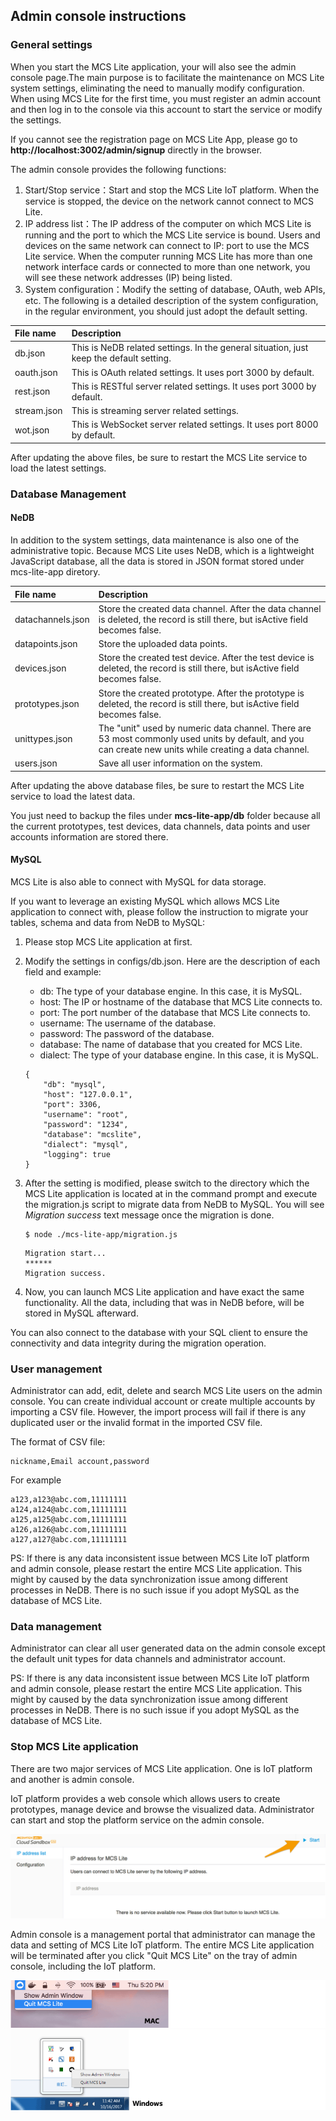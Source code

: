 ## Admin console instructions
### General settings

When you start the MCS Lite application, your will also see the admin console page.The main purpose is to facilitate the maintenance on MCS Lite system settings, eliminating the need to manually modify configuration. When using MCS Lite for the first time, you must register an admin account and then log in to the console via this account to start the service or modify the settings.

If you cannot see the registration page on MCS Lite App, please go to **http://localhost:3002/admin/signup** directly in the browser.

The admin console provides the following functions:

1. Start/Stop service：Start and stop the MCS Lite IoT platform. When the service is stopped, the device on the network cannot connect to MCS Lite.
2. IP address list：The IP address of the computer on which MCS Lite is running and the port to which the MCS Lite service is bound. Users and devices on the same network can connect to IP: port to use the MCS Lite service. When the computer running MCS Lite has more than one network interface cards or connected to more than one network, you will see these network addresses (IP) being listed.
3. System configuration：Modify the setting of database, OAuth, web APIs, etc. The following is a detailed description of the system configuration, in the regular environment, you should just adopt the default setting.

| File name | Description| 
| :--- | :--- |
| db.json | This is NeDB related settings. In the general situation, just keep the default setting. |
| oauth.json | This is OAuth related settings. It uses port 3000 by default. |
| rest.json | This is RESTful server related settings. It uses port 3000 by default. |
| stream.json | This is streaming server related settings. |
| wot.json | This is WebSocket server related settings. It uses port 8000 by default. |
	


After updating the above files, be sure to restart the MCS Lite service to load the latest settings.

### Database Management
#### NeDB

In addition to the system settings, data maintenance is also one of the administrative topic. Because MCS Lite uses NeDB, which is a lightweight JavaScript database, all the data is stored in JSON format stored under mcs-lite-app diretory.

| File name | Description |
| :--- | :--- |
|datachannels.json|Store the created data channel. After the data channel is deleted, the record is still there, but isActive field becomes false.|
|datapoints.json|Store the uploaded data points.|
|devices.json|Store the created test device. After the test device is deleted, the record is still there, but isActive field becomes false.|
|prototypes.json|Store the created prototype. After the prototype is deleted, the record is still there, but isActive field becomes false.|
|unittypes.json|The "unit" used by numeric data channel. There are 53 most commonly used units by default, and you can create new units while creating a data channel.|
|users.json|Save all user information on the system.|

After updating the above database files, be sure to restart the MCS Lite service to load the latest data.

You just need to backup the files under **mcs-lite-app/db** folder because all the current prototypes, test devices, data channels, data points and user accounts information are stored there.


#### MySQL

MCS Lite is also able to connect with MySQL for data storage.

If you want to leverage an existing MySQL which allows MCS Lite application to connect with, please follow the instruction to migrate your tables, schema and data from NeDB to MySQL:

1. Please stop MCS Lite application at first. 
2. Modify the settings in configs/db.json. Here are the description of each field and example:
	* db: The type of your database engine. In this case, it is MySQL.
	* host: The IP or hostname of the database that MCS Lite connects to.
	* port: The port number of the database that MCS Lite connects to.
	* username: The username of the database.
	* password: The password of the database.
	* database: The name of database that you created for MCS Lite.
	* dialect: The type of your database engine. In this case, it is MySQL.

	```  
	{
		"db": "mysql",
   		"host": "127.0.0.1",
   		"port": 3306,
   		"username": "root",
   		"password": "1234",
   		"database": "mcslite",
   		"dialect": "mysql",
   		"logging": true
	}
	```
	
3.  After the setting is modified, please switch to the directory which the MCS Lite application is located at in the command prompt and execute the migration.js script to migrate data from NeDB to MySQL. You will see *Migration success* text message once the migration is done.
	
	```
	$ node ./mcs-lite-app/migration.js 
	```
	```
	Migration start...
	******
	Migration success.
	```
4. Now, you can launch MCS Lite application and have exact the same functionality. All the data, including that was in NeDB before, will be stored in MySQL afterward. 

You can also connect to the database with your SQL client to ensure the connectivity and data integrity during the migration operation. 

### User management
Administrator can add, edit, delete and search MCS Lite users on the admin console. You can create individual account or create multiple accounts by importing a CSV file. However, the import process will fail if there is any duplicated user or the invalid format in the imported CSV file. 

The format of CSV file:

```
nickname,Email account,password
```
For example

```
a123,a123@abc.com,11111111
a124,a124@abc.com,11111111
a125,a125@abc.com,11111111
a126,a126@abc.com,11111111
a127,a127@abc.com,11111111
```
PS: If there is any data inconsistent issue between MCS Lite IoT platform and admin console, please restart the entire MCS Lite application. This might by caused by the data synchronization issue among different processes in NeDB. There is no such issue if you adopt MySQL as the database of MCS Lite.

### Data management
Administrator can clear all user generated data on the admin console except the default unit types for data channels and administrator account.

PS: If there is any data inconsistent issue between MCS Lite IoT platform and admin console, please restart the entire MCS Lite application. This might by caused by the data synchronization issue among different processes in NeDB. There is no such issue if you adopt MySQL as the database of MCS Lite.

### Stop MCS Lite application
There are two major services of MCS Lite application. One is IoT platform and another is admin console.

IoT platform provides a web console which allows users to create prototypes, manage device and browse the visualized data. Administrator can start and stop the platform service on the admin console.

![](../../assets/mcs_lite_start_service.png)

Admin console is a management portal that administrator can manage the data and setting of MCS Lite IoT platform. The entire MCS Lite application will be terminated after you click "Quit MCS Lite" on the tray of admin console, including the IoT platform.

![](../../assets/mcs_lite_system_tray_mac.png)
![](../../assets/mcs_lite_system_tray_windows.png)